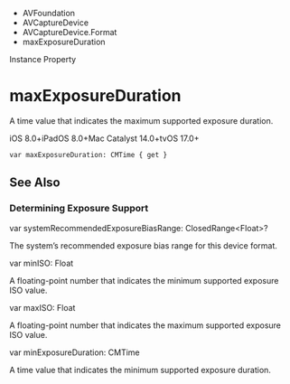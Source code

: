 

- AVFoundation
- AVCaptureDevice
- AVCaptureDevice.Format
-  maxExposureDuration 

Instance Property

# maxExposureDuration

A time value that indicates the maximum supported exposure duration.

iOS 8.0+iPadOS 8.0+Mac Catalyst 14.0+tvOS 17.0+

``` source
var maxExposureDuration: CMTime { get }
```

## See Also

### Determining Exposure Support

var systemRecommendedExposureBiasRange: ClosedRange&lt;Float>?

The system’s recommended exposure bias range for this device format.

var minISO: Float

A floating-point number that indicates the minimum supported exposure ISO value.

var maxISO: Float

A floating-point number that indicates the maximum supported exposure ISO value.

var minExposureDuration: CMTime

A time value that indicates the minimum supported exposure duration.


